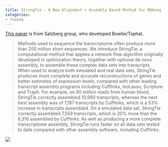 ```yaml
---
title: StringTie - A New Alignment + Assembly Based Method for RNAseq
categories:
- rnaseq
---
```

[This
paper](http://www.nature.com/nbt/journal/vaop/ncurrent/full/nbt.3122.html) is
from Salzberg group, who developed Bowtie/Tophat.
<!--more-->

> Methods used to sequence the transcriptome often produce more than 200
million short sequences. We introduce StringTie, a computational method that
applies a network flow algorithm originally developed in optimization theory,
together with optional de novo assembly, to assemble these complex data sets
into transcripts. When used to analyze both simulated and real data sets,
StringTie produces more complete and accurate reconstructions of genes and
better estimates of expression levels, compared with other leading transcript
assembly programs including Cufflinks, IsoLasso, Scripture and Traph. For
example, on 90 million reads from human blood, StringTie correctly assembled
10,990 transcripts, whereas the next best assembly was of 7,187 transcripts by
Cufflinks, which is a 53% increase in transcripts assembled. On a simulated
data set, StringTie correctly assembled 7,559 transcripts, which is 20% more
than the 6,310 assembled by Cufflinks. As well as producing a more complete
transcriptome assembly, StringTie runs faster on all data sets tested to date
compared with other assembly software, including Cufflinks.

![](http://www.nature.com/nbt/journal/vaop/ncurrent/carousel/nbt.3122-F1.jpg)

